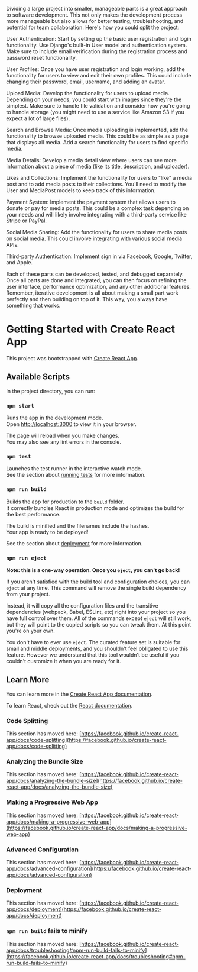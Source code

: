 Dividing a large project into smaller, manageable parts is a great approach to software development. This not only makes the development process more manageable but also allows for better testing, troubleshooting, and potential for team collaboration. Here's how you could split the project:

User Authentication: Start by setting up the basic user registration and login functionality. Use Django's built-in User model and authentication system. Make sure to include email verification during the registration process and password reset functionality.

User Profiles: Once you have user registration and login working, add the functionality for users to view and edit their own profiles. This could include changing their password, email, username, and adding an avatar.

Upload Media: Develop the functionality for users to upload media. Depending on your needs, you could start with images since they're the simplest. Make sure to handle file validation and consider how you're going to handle storage (you might need to use a service like Amazon S3 if you expect a lot of large files).

Search and Browse Media: Once media uploading is implemented, add the functionality to browse uploaded media. This could be as simple as a page that displays all media. Add a search functionality for users to find specific media.

Media Details: Develop a media detail view where users can see more information about a piece of media (like its title, description, and uploader).

Likes and Collections: Implement the functionality for users to "like" a media post and to add media posts to their collections. You'll need to modify the User and MediaPost models to keep track of this information.

Payment System: Implement the payment system that allows users to donate or pay for media posts. This could be a complex task depending on your needs and will likely involve integrating with a third-party service like Stripe or PayPal.

Social Media Sharing: Add the functionality for users to share media posts on social media. This could involve integrating with various social media APIs.

Third-party Authentication: Implement sign in via Facebook, Google, Twitter, and Apple.

Each of these parts can be developed, tested, and debugged separately. Once all parts are done and integrated, you can then focus on refining the user interface, performance optimization, and any other additional features. Remember, iterative development is all about making a small part work perfectly and then building on top of it. This way, you always have something that works.



# Getting Started with Create React App

This project was bootstrapped with [Create React App](https://github.com/facebook/create-react-app).

## Available Scripts

In the project directory, you can run:

### `npm start`

Runs the app in the development mode.\
Open [http://localhost:3000](http://localhost:3000) to view it in your browser.

The page will reload when you make changes.\
You may also see any lint errors in the console.

### `npm test`

Launches the test runner in the interactive watch mode.\
See the section about [running tests](https://facebook.github.io/create-react-app/docs/running-tests) for more information.

### `npm run build`

Builds the app for production to the `build` folder.\
It correctly bundles React in production mode and optimizes the build for the best performance.

The build is minified and the filenames include the hashes.\
Your app is ready to be deployed!

See the section about [deployment](https://facebook.github.io/create-react-app/docs/deployment) for more information.

### `npm run eject`

**Note: this is a one-way operation. Once you `eject`, you can't go back!**

If you aren't satisfied with the build tool and configuration choices, you can `eject` at any time. This command will remove the single build dependency from your project.

Instead, it will copy all the configuration files and the transitive dependencies (webpack, Babel, ESLint, etc) right into your project so you have full control over them. All of the commands except `eject` will still work, but they will point to the copied scripts so you can tweak them. At this point you're on your own.

You don't have to ever use `eject`. The curated feature set is suitable for small and middle deployments, and you shouldn't feel obligated to use this feature. However we understand that this tool wouldn't be useful if you couldn't customize it when you are ready for it.

## Learn More

You can learn more in the [Create React App documentation](https://facebook.github.io/create-react-app/docs/getting-started).

To learn React, check out the [React documentation](https://reactjs.org/).

### Code Splitting

This section has moved here: [https://facebook.github.io/create-react-app/docs/code-splitting](https://facebook.github.io/create-react-app/docs/code-splitting)

### Analyzing the Bundle Size

This section has moved here: [https://facebook.github.io/create-react-app/docs/analyzing-the-bundle-size](https://facebook.github.io/create-react-app/docs/analyzing-the-bundle-size)

### Making a Progressive Web App

This section has moved here: [https://facebook.github.io/create-react-app/docs/making-a-progressive-web-app](https://facebook.github.io/create-react-app/docs/making-a-progressive-web-app)

### Advanced Configuration

This section has moved here: [https://facebook.github.io/create-react-app/docs/advanced-configuration](https://facebook.github.io/create-react-app/docs/advanced-configuration)

### Deployment

This section has moved here: [https://facebook.github.io/create-react-app/docs/deployment](https://facebook.github.io/create-react-app/docs/deployment)

### `npm run build` fails to minify

This section has moved here: [https://facebook.github.io/create-react-app/docs/troubleshooting#npm-run-build-fails-to-minify](https://facebook.github.io/create-react-app/docs/troubleshooting#npm-run-build-fails-to-minify)

